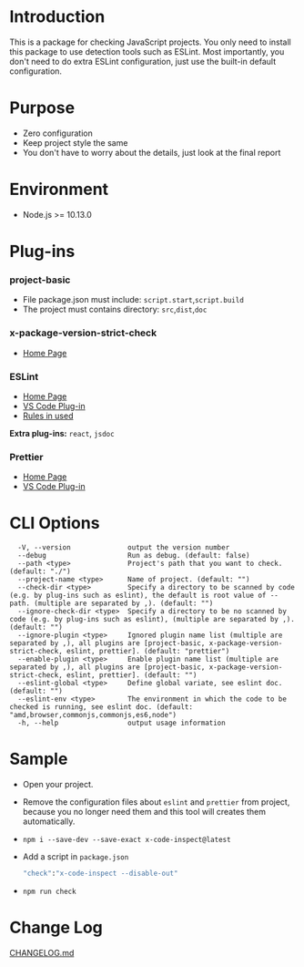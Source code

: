 # Introduction

This is a package for checking JavaScript projects. You only need to install this package to use detection tools such as ESLint. Most importantly, you don't need to do extra ESLint configuration, just use the built-in default configuration.

# Purpose

-  Zero configuration
-  Keep project style the same
-  You don't have to worry about the details, just look at the final report

# Environment

- Node.js >= 10.13.0

#  Plug-ins

### project-basic

- File package.json must include: `script.start`,`script.build`
- The project must contains directory: `src`,`dist`,`doc`

### x-package-version-strict-check

- [Home Page](https://github.com/xucongli1989/x-package-version-strict-check)

### ESLint

- [Home Page](https://eslint.org/)
- [VS Code Plug-in](https://marketplace.visualstudio.com/items?itemName=dbaeumer.vscode-eslint#review-details)
- [Rules in used](src/config/eslint_light.json)

**Extra plug-ins:**  `react`, `jsdoc`

### Prettier

- [Home Page]( https://prettier.io/docs/en/index.html )
- [VS Code Plug-in]( https://marketplace.visualstudio.com/items?itemName=esbenp.prettier-vscode#review-details )

# CLI Options

```
  -V, --version              output the version number
  --debug                    Run as debug. (default: false)
  --path <type>              Project's path that you want to check. (default: "./")
  --project-name <type>      Name of project. (default: "")
  --check-dir <type>         Specify a directory to be scanned by code (e.g. by plug-ins such as eslint), the default is root value of --path. (multiple are separated by ,). (default: "")
  --ignore-check-dir <type>  Specify a directory to be no scanned by code (e.g. by plug-ins such as eslint), (multiple are separated by ,). (default: "")
  --ignore-plugin <type>     Ignored plugin name list (multiple are separated by ,), all plugins are [project-basic, x-package-version-strict-check, eslint, prettier]. (default: "prettier")
  --enable-plugin <type>     Enable plugin name list (multiple are separated by ,), all plugins are [project-basic, x-package-version-strict-check, eslint, prettier]. (default: "")
  --eslint-global <type>     Define global variate, see eslint doc. (default: "")
  --eslint-env <type>        The environment in which the code to be checked is running, see eslint doc. (default: "amd,browser,commonjs,commonjs,es6,node")
  -h, --help                 output usage information
```

# Sample

- Open your project.

- Remove the configuration files about `eslint` and `prettier` from project, because you no longer need them and this tool will creates them automatically.

- `npm i --save-dev --save-exact x-code-inspect@latest`

- Add a script in `package.json`

  ```bash
  "check":"x-code-inspect --disable-out"
  ```

- `npm run check`

# Change Log

[CHANGELOG.md](CHANGELOG.md)

